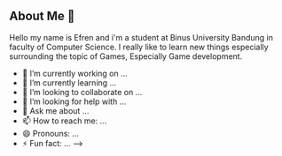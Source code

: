 ## About Me 👋

Hello my name is Efren and i'm a student at Binus University Bandung in faculty of Computer Science. I really like to learn new things especially surrounding the topic of Games, Especially Game development.



- 🔭 I’m currently working on ...
- 🌱 I’m currently learning ...
- 👯 I’m looking to collaborate on ...
- 🤔 I’m looking for help with ...
- 💬 Ask me about ...
- 📫 How to reach me: ...
- 😄 Pronouns: ...
- ⚡ Fun fact: ...
-->
